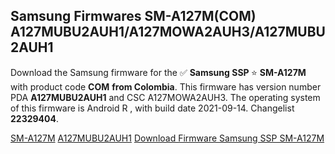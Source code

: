 <h2>Samsung Firmwares SM-A127M(COM) A127MUBU2AUH1/A127MOWA2AUH3/A127MUBU2AUH1</h2>
Download the Samsung firmware for the ✅ <strong>Samsung SSP </strong> ⭐ <strong>SM-A127M</strong> with product code <strong>COM</strong> <strong> from Colombia</strong>. This firmware has version number PDA <strong>A127MUBU2AUH1</strong> and CSC A127MOWA2AUH3. The operating system of this firmware is Android R , with build date 2021-09-14. Changelist <strong>22329404</strong>.


[SM-A127M](https://samfirm.shop/samsung/model/SM-A127M)
[A127MUBU2AUH1](https://samfirm.shop/samsung/pda/A127MUBU2AUH1)
[Download Firmware Samsung SSP SM-A127M](https://samfirm.shop/samsung/firmware/456126)
